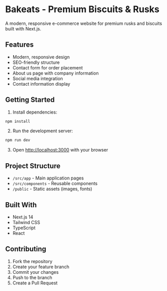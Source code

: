 # Bakeats - Premium Biscuits & Rusks

A modern, responsive e-commerce website for premium rusks and biscuits built with Next.js.

## Features

- Modern, responsive design
- SEO-friendly structure
- Contact form for order placement
- About us page with company information
- Social media integration
- Contact information display

## Getting Started

1. Install dependencies:
```bash
npm install
```

2. Run the development server:
```bash
npm run dev
```

3. Open [http://localhost:3000](http://localhost:3000) with your browser

## Project Structure

- `/src/app` - Main application pages
- `/src/components` - Reusable components
- `/public` - Static assets (images, fonts)

## Built With

- Next.js 14
- Tailwind CSS
- TypeScript
- React

## Contributing

1. Fork the repository
2. Create your feature branch
3. Commit your changes
4. Push to the branch
5. Create a Pull Request
